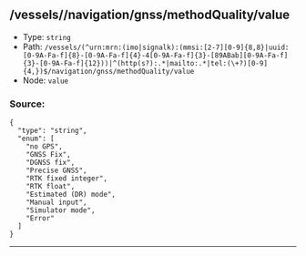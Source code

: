 ## /vessels/<RegExp>/navigation/gnss/methodQuality/value

* Type: `string`
* Path: `/vessels/(^urn:mrn:(imo|signalk):(mmsi:[2-7][0-9]{8,8}|uuid:[0-9A-Fa-f]{8}-[0-9A-Fa-f]{4}-4[0-9A-Fa-f]{3}-[89ABab][0-9A-Fa-f]{3}-[0-9A-Fa-f]{12}))|^(http(s?):.*|mailto:.*|tel:(\+?)[0-9]{4,})$/navigation/gnss/methodQuality/value`
* Node: `value`

### Source:
```
{
  "type": "string",
  "enum": [
    "no GPS",
    "GNSS Fix",
    "DGNSS fix",
    "Precise GNSS",
    "RTK fixed integer",
    "RTK float",
    "Estimated (DR) mode",
    "Manual input",
    "Simulator mode",
    "Error"
  ]
}
```

---
